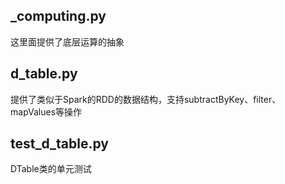 
## _computing.py
这里面提供了底层运算的抽象

## d_table.py
提供了类似于Spark的RDD的数据结构，支持subtractByKey、filter、mapValues等操作

## test_d_table.py
DTable类的单元测试
